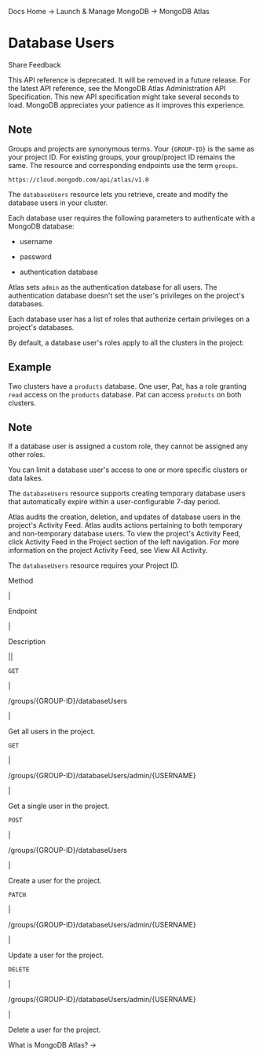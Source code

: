 Docs Home → Launch & Manage MongoDB → MongoDB Atlas

# Database Users

Share Feedback

This API reference is deprecated. It will be removed in a future release. For
the latest API reference, see the MongoDB Atlas Administration API
Specification. This new API specification might take several seconds to load.
MongoDB appreciates your patience as it improves this experience.

## Note

Groups and projects are synonymous terms. Your `{GROUP-ID}` is the same as
your project ID. For existing groups, your group/project ID remains the same.
The resource and corresponding endpoints use the term `groups`.

`https://cloud.mongodb.com/api/atlas/v1.0`

The `databaseUsers` resource lets you retrieve, create and modify the database
users in your cluster.

Each database user requires the following parameters to authenticate with a
MongoDB database:

  * username

  * password

  * authentication database

Atlas sets `admin` as the authentication database for all users. The
authentication database doesn't set the user's privileges on the project's
databases.

Each database user has a list of roles that authorize certain privileges on a
project's databases.

By default, a database user's roles apply to all the clusters in the project:

## Example

Two clusters have a `products` database. One user, Pat, has a role granting
`read` access on the `products` database. Pat can access `products` on both
clusters.

## Note

If a database user is assigned a custom role, they cannot be assigned any
other roles.

You can limit a database user's access to one or more specific clusters or
data lakes.

The `databaseUsers` resource supports creating temporary database users that
automatically expire within a user-configurable 7-day period.

Atlas audits the creation, deletion, and updates of database users in the
project's Activity Feed. Atlas audits actions pertaining to both temporary and
non-temporary database users. To view the project's Activity Feed, click
Activity Feed in the Project section of the left navigation. For more
information on the project Activity Feed, see View All Activity.

The `databaseUsers` resource requires your Project ID.

Method

|

Endpoint

|

Description  
  
||  
  
`GET`

|

/groups/{GROUP-ID}/databaseUsers

|

Get all users in the project.  
  
`GET`

|

/groups/{GROUP-ID}/databaseUsers/admin/{USERNAME}

|

Get a single user in the project.  
  
`POST`

|

/groups/{GROUP-ID}/databaseUsers

|

Create a user for the project.  
  
`PATCH`

|

/groups/{GROUP-ID}/databaseUsers/admin/{USERNAME}

|

Update a user for the project.  
  
`DELETE`

|

/groups/{GROUP-ID}/databaseUsers/admin/{USERNAME}

|

Delete a user for the project.  
  
What is MongoDB Atlas? →

